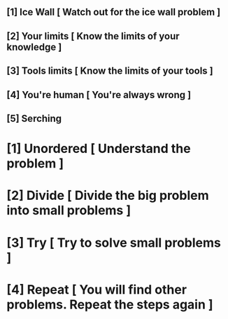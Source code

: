 ## [1] Ice Wall      [ Watch out for the ice wall problem ]
## [2] Your limits   [ Know the limits of your knowledge ]
## [3] Tools limits  [ Know the limits of your tools ]
## [4] You're human  [ You're always wrong ]
## [5] Serching


# [1] Unordered    [ Understand the problem ]
# [2] Divide       [ Divide the big problem into small problems ]
# [3] Try          [ Try to solve small problems ]
# [4] Repeat       [ You will find other problems. Repeat the steps again ]



